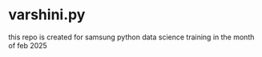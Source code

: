 # varshini.py
this repo is created for samsung python data science training in the month of feb 2025
